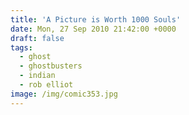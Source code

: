 ```yaml
---
title: 'A Picture is Worth 1000 Souls'
date: Mon, 27 Sep 2010 21:42:00 +0000
draft: false
tags:
  - ghost
  - ghostbusters
  - indian
  - rob elliot
image: /img/comic353.jpg
---
```


